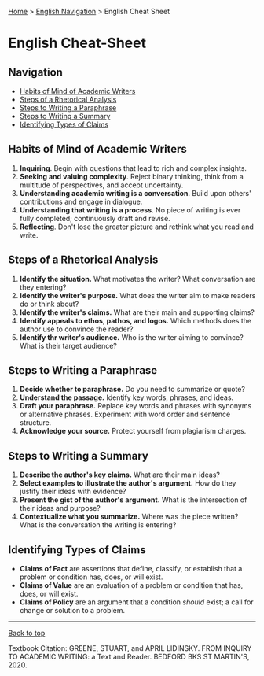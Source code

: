 [Home](https://andre-ye.github.io) > [English Navigation](https://andre-ye.github.io/english/english_navigation) > English Cheat Sheet

# English Cheat-Sheet

## Navigation
- [Habits of Mind of Academic Writers](#habits-of-mind-of-academic-writers)
- [Steps of a Rhetorical Analysis](#steps-of-a-rhetorical-analysis)
- [Steps to Writing a Paraphrase](#steps-to-writing-a-paraphrase)
- [Steps to Writing a Summary](#steps-to-writing-a-summary)
- [Identifying Types of Claims](#identifying-types-of-claims)

## Habits of Mind of Academic Writers
1. **Inquiring**. Begin with questions that lead to rich and complex insights.
2. **Seeking and valuing complexity**. Reject binary thinking, think from a multitude of perspectives, and accept uncertainty.
3. **Understanding academic writing is a conversation**. Build upon others' contributions and engage in dialogue.
4. **Understanding that writing is a process**. No piece of writing is ever fully completed; continuously draft and revise.
5. **Reflecting**. Don't lose the greater picture and rethink what you read and write.

## Steps of a Rhetorical Analysis
1. **Identify the situation.** What motivates the writer? What conversation are they entering?
2. **Identify the writer's purpose.** What does the writer aim to make readers do or think about?
3. **Identify the writer's claims.** What are their main and supporting claims?
4. **Identify appeals to ethos, pathos, and logos.** Which methods does the author use to convince the reader?
5. **Identify thr writer's audience.** Who is the writer aiming to convince? What is their target audience?

## Steps to Writing a Paraphrase
1. **Decide whether to paraphrase.** Do you need to summarize or quote?
2. **Understand the passage.** Identify key words, phrases, and ideas.
3. **Draft your paraphrase.** Replace key words and phrases with synonyms or alternative phrases. Experiment with word order and sentence structure.
4. **Acknowledge your source.** Protect yourself from plagiarism charges.

## Steps to Writing a Summary
1. **Describe the author's key claims.** What are their main ideas?
2. **Select examples to illustrate the author's argument.** How do they justify their ideas with evidence?
3. **Present the gist of the author's argument.** What is the intersection of their ideas and purpose?
4. **Contextualize what you summarize.** Where was the piece written? What is the conversation the writing is entering?

## Identifying Types of Claims
- **Claims of Fact** are assertions that define, classify, or establish that a problem or condition has, does, or will exist.
- **Claims of Value** are an evaluation of a problem or condition that has, does, or will exist.
- **Claims of Policy** are an argument that a condition *should* exist; a call for change or solution to a problem.

---

[Back to top](https://andre-ye.github.io/english/cheat_sheet)

Textbook Citation:
GREENE, STUART, and APRIL LIDINSKY. FROM INQUIRY TO ACADEMIC WRITING: a Text and Reader. BEDFORD BKS ST MARTIN'S, 2020. 

